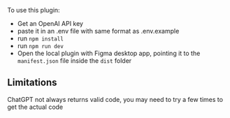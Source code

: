 To use this plugin:

-   Get an OpenAI API key
-   paste it in an .env file with same format as .env.example
-   run `npm install`
-   run `npm run dev`
-   Open the local plugin with Figma desktop app, pointing it to the `manifest.json` file inside the `dist` folder

## Limitations

ChatGPT not always returns valid code, you may need to try a few times to get the actual code
